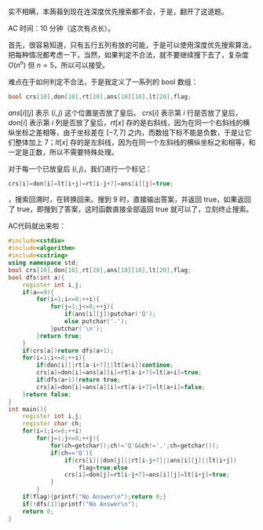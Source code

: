 实不相瞒，本蒟蒻到现在连深度优先搜索都不会，于是，翻开了这道题。

AC 时间：10 分钟（这次有点长）。

首先，很容易知道，只有五行五列有放的可能，于是可以使用深度优先搜索算法，把每种情况都考虑一下，当然，如果判定不合法，就不要继续搜下去了，复杂度 $O(n^n)$ 但 $n=5$，所以可以接受。

难点在于如何判定不合法，于是我定义了一系列的 bool 数组：
```cpp
bool crs[10],don[10],rt[20],ans[10][10],lt[20],flag;
```
$ans[i][j]$ 表示 $(i,j)$ 这个位置是否放了皇后。
$crs[i]$ 表示第 $i$ 行是否放了皇后，$don[i]$ 表示第 $i$ 列是否放了皇后，$rt[x]$ 存的是右斜线，因为在同一个右斜线的横纵坐标之差相等，由于坐标差在 $[-7,7]$ 之内，而数组下标不能是负数，于是让它们整体加上 $7$；$lt[x]$ 存的是左斜线，因为在同一个左斜线的横纵坐标之和相等，和一定是正数，所以不需要特殊处理。

对于每一个已放皇后 $(i,j)$，我们进行一个标记：
```cpp
crs[i]=don[i]=lt[i+j]=rt[i-j+7]=ans[i][j]=true;
```
，搜索回溯时，在转换回来。搜到 $9$ 时，直接输出答案，并返回 true，如果返回了 true，即搜到了答案，这时函数直接全部返回 true 就可以了，立刻终止搜索。

AC代码就出来啦：
```cpp
#include<cstdio>
#include<algorithm>
#include<cstring>
using namespace std;
bool crs[10],don[10],rt[20],ans[10][10],lt[20],flag;
bool dfs(int a){
	register int i,j;
	if(a==9){
		for(i=1;i<=8;++i){
			for(j=1;j<=8;++j){
				if(ans[i][j])putchar('Q');
				else putchar('.');
			}putchar('\n');
		}return true;
	}
	if(crs[a])return dfs(a+1);
	for(i=1;i<=8;++i){
		if(don[i]||rt[a-i+7]||lt[a+i])continue;
		crs[a]=don[i]=ans[a][i]=rt[a-i+7]=lt[a+i]=true;
		if(dfs(a+1))return true;
		crs[a]=don[i]=ans[a][i]=rt[a-i+7]=lt[a+i]=false;
	}return false;
}
int main(){
	register int i,j;
	register char ch;
	for(i=1;i<=8;++i)
		for(j=1;j<=8;++j){
			for(ch=getchar();ch!='Q'&&ch!='.';ch=getchar());
			if(ch=='Q'){
				if(crs[i]||don[j]||rt[i-j+7]||ans[i][j]||lt[i+j])
					flag=true;else
				crs[i]=don[j]=rt[i-j+7]=ans[i][j]=lt[i+j]=true;
			}
		}
	if(flag){printf("No Answer\n");return 0;}
	if(!dfs(1))printf("No Answer\n");
	return 0;
}
```